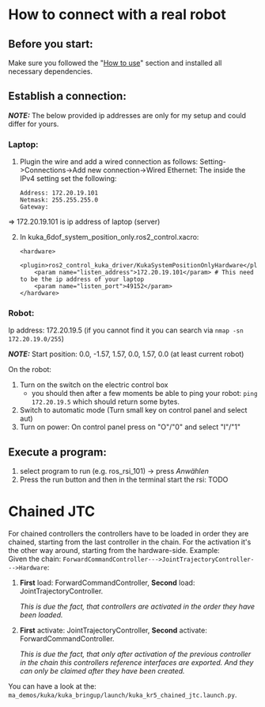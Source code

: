 # How to connect with a real robot
## Before you start:
Make sure you followed the "[How to use](https://github.com/StoglRobotics-forks/ma_demos#how-to-use)" section and installed all necessary dependencies.
## Establish a connection:

**_NOTE:_** The below provided ip addresses are only for my setup and could differ for yours.

### Laptop:
1. Plugin the wire and add a wired connection as follows:
    Setting->Connections->Add new connection->Wired Ethernet:
    The inside the IPv4 setting set the following:
    ```
    Address: 172.20.19.101
    Netmask: 255.255.255.0
    Gateway:
    ```
=> 172.20.19.101 is ip address of laptop (server)

2. In kuka_6dof_system_position_only.ros2_control.xacro:
    ```
    <hardware>
        <plugin>ros2_control_kuka_driver/KukaSystemPositionOnlyHardware</plugin>
        <param name="listen_address">172.20.19.101</param> # This need to be the ip address of your laptop
        <param name="listen_port">49152</param>
    </hardware>
    ```

### Robot:
Ip address: 172.20.19.5 (if you cannot find it you can search via `nmap -sn 172.20.19.0/255`)

**_NOTE:_** Start position: 0.0, -1.57, 1.57, 0.0, 1.57, 0.0 (at least current robot)

On the robot:
1. Turn on the switch on the electric control box
   + you should then after a few moments be able to ping your robot: `ping 172.20.19.5` which should return some bytes.
2. Switch to automatic mode (Turn small key on control panel and select aut)
3. Turn on power: On control panel press on "O"/"0" and select "I"/"1"

## Execute a program:
1. select program to run (e.g. ros_rsi_101) -> press _Anwählen_
2. Press the run button and then in the terminal start the rsi:
    TODO

# Chained JTC
 For chained controllers the controllers have to be loaded in order they are chained, starting from the last controller in the chain. For the activation it's the other way around, starting from the hardware-side. Example:    
 Given the chain: `ForwardCommandController--->JointTrajectoryController--->Hardware`:  
 1. **First** load: ForwardCommandController, **Second** load: JointTrajectoryController.   

    _This is due the fact, that controllers are activated in the order they have been loaded._
 2. **First** activate: JointTrajectoryController, **Second** activate: ForwardCommandController.  

    _This is due the fact, that only after activation of the previous controller in the chain this controllers reference interfaces are exported. And they can only be claimed after they have been created._

 You can have a look at the: `ma_demos/kuka/kuka_bringup/launch/kuka_kr5_chained_jtc.launch.py`.


 
